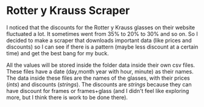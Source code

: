 # Rotter y Krauss Scraper

I noticed that the discounts for the Rotter y Krauss glasses on their website fluctuated a lot. It sometimes went from 35% to 20% to 30% and so on. So I decided to make a scraper that downloads important data (like prices and discounts) so I can see if there is a pattern (maybe less discount at a certain time) and get the best bang for my buck. 

All the values will be stored inside the folder data inside their own csv files. These files have a date (day,month year with hour, minute) as their names. The data inside these files are the names of the glasses, with their prices (_ints_) and discounts (_strings_). The discounts are _strings_ because they can have discount for frames or frames+glass (and I didn't feel like exploring more, but I think there is work to be done there).